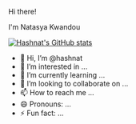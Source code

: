 Hi there!

I'm Natasya Kwandou

[![Hashnat's GitHub stats](https://github-readme-stats.vercel.app/api?username=hashnat)](https://github.com/anuraghazra/github-readme-stats)
- 👋 Hi, I’m @hashnat
- 👀 I’m interested in ...
- 🌱 I’m currently learning ...
- 💞️ I’m looking to collaborate on ...
- 📫 How to reach me ...
- 😄 Pronouns: ...
- ⚡ Fun fact: ...

<!---
hashnat/hashnat is a ✨ special ✨ repository because its `README.md` (this file) appears on your GitHub profile.
You can click the Preview link to take a look at your changes.
--->
